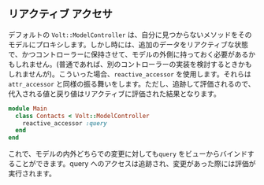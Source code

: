 ## リアクティブ アクセサ

デフォルトの ```Volt::ModelController``` は、自分に見つからないメソッドをそのモデルにプロキシします。しかし時には、追加のデータをリアクティブな状態で、かつコントローラーに保持させて、モデルの外側に持っておく必要があるかもしれません。(普通であれば、別のコントローラーの実装を検討するときかもしれませんが)。こういった場合、```reactive_accessor``` を使用します。それらは ```attr_accessor``` と同様の振る舞いをします。ただし、追跡して評価されるので、代入される値と戻り値はリアクティブに評価された結果となります。

```ruby
module Main
  class Contacts < Volt::ModelController
    reactive_accessor :query
  end
end
```

これで、モデルの内外どちらでの変更に対しても```query``` をビューからバインドすることができます。query へのアクセスは追跡され、変更があった際には評価が実行されます。
